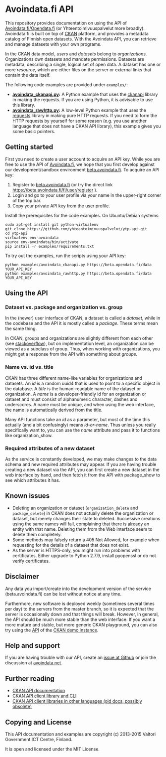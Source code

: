 
# Avoindata.fi API

This repository provides documentation on using the API of [Avoindata.fi/Opendata.fi][avoindata] (or Yhteentoimivuuspalvelut more broadly). Avoindata.fi is built on top of [CKAN](http://ckan.org/) platform, and provides a metadata catalog of Finnish open datasets. With the Avoindata API, you can retrieve and manage datasets with your own programs.

In the CKAN data model, *users* and *datasets* belong to *organizations*. Organizations own datasets and mandate permissions. Datasets are metadata, describing a single, logical set of open data. A dataset has one or more *resource*, which are either files on the server or external links that contain the data itself.

The following code examples are provided under `examples/`:

* **[avoindata_ckanapi.py](examples/avoindata_ckanapi.py):** A Python example that uses the [ckanapi][ckanapilib] library in making the requests. If you are using Python, it is advisable to use this library.
* **[avoindata_rawhttp.py](examples/avoindata_rawhttp.py):** A low-level Python example that uses the [requests][requests] library in making pure HTTP requests. If you need to form the HTTP requests by yourself for some reason (e.g. you use another language that does not have a CKAN API library), this example gives you some basic pointers.

## Getting started

First you need to create a user account to acquire an API key. While you are free to use the API of [Avoindata.fi][avoindata], we hope that you first develop against our development/sandbox environment [beta.avoindata.fi][avoindatabeta]. To acquire an API key:

1. Register to [beta.avoindata.fi][avoindatabeta] (or try the direct link https://beta.avoindata.fi/fi/user/register ).
2. Login and go to your user profile via your name in the upper-right corner of the top bar.
3. Copy your private API key from the user profile.

Install the prerequisites for the code examples. On Ubuntu/Debian systems:

    sudo apt-get install git python-virtualenv
    git clone https://github.com/yhteentoimivuuspalvelut/ytp-api.git
    cd ytp-api
    virtualenv env-avoindata
    source env-avoindata/bin/activate
    pip install -r examples/requirements.txt

To try out the examples, run the scripts using your API key:

    python examples/avoindata_ckanapi.py https://beta.opendata.fi/data YOUR_API_KEY
    python examples/avoindata_rawhttp.py https://beta.opendata.fi/data YOUR_API_KEY

## Using the API

### Dataset vs. package and organization vs. group

In the (newer) user interface of CKAN, a dataset is called a *dataset*, while in the codebase and the API it is mostly called a *package*. These terms mean the same thing.

In CKAN, groups and organizations are slightly different from each other (see [stackoverflow](http://stackoverflow.com/questions/20963965/whats-the-difference-between-organizations-groups-in-ckan)), but on implementation level, an organization can be viewed as a subclass of group. Thus, when working with organizations, you might get a response from the API with something about *groups*.

### Name vs. id vs. title

CKAN has three different name-like variables for organizations and datasets. An *id* is a random uuid4 that is used to point to a specific object in the database. A *title* is the human-readable name of the dataset or organization. A *name* is a developer-friendly id for an organization or dataset and must consist of alphanumeric character, dashes and underscores. A name must be unique, and when using the web interface, the name is automatically derived from the title.

Many API functions take an *id* as a parameter, but most of the time this actually (and a bit confusingly) means *id-or-name*. Thus unless you really specifically want to, you can use the *name* attribute and pass it to functions like organization_show.

### Required attributes of a new dataset

As the service is constantly developed, we may make changes to the data schema and new required attributes may appear. If you are having trouble creating a new dataset via the API, you can first create a new dataset in the web interface by hand, and then fetch it from the API with package_show to see which attributes it has.

## Known issues

* Deleting an organization or dataset (`organization_delete` and `package_delete`) in CKAN does not actually delete the organization or dataset, but merely changes their state to deleted. Successive creations using the same names will fail, complaining that there is already an entity with that name. Deleting them from the Web interface seem to delete them completely.
* Some methods may falsely return a 405 Not Allowed, for example when requesting for the details of a dataset that does not exist.
* As the server is HTTPS-only, you might run into problems with certificates. Either upgrade to Python 2.7.9, install pyopenssl or do not verify certificates.

## Disclaimer

Any data you import/create into the development version of the service (beta.avoindata.fi) can be lost without notice at any time.

Furthermore, new software is deployed weekly (sometimes several times per day) to the servers from the master branch, so it is expected that the server is occasionally down and that things will break. However, in general, the API should be much more stable than the web interface. If you want a more mature and stable, but more generic CKAN playground, you can also try using the [API](http://demo.ckan.org/api) of the [CKAN demo instance](http://demo.ckan.org).

## Help and support

If you are having trouble with our API, create an [issue at Github](https://github.com/yhteentoimivuuspalvelut/ytp/issues) or join the discussion at [avoindata.net](http://avoindata.net/questions/suomen-avoimen-datan-portaalin-rakentaminen).

## Further reading

* [CKAN API documentation][ckanapidocs]
* [CKAN API client library and CLI][ckanapilib]
* [CKAN API client libraries in other languages (old docs, possibly obsolete)][otherclients]

## Copying and License

This API documentation and examples are copyright (c) 2013-2015 Valtori Government ICT Centre, Finland.

It is open and licensed under the MIT License.

[avoindata]: https://avoindata.fi
[avoindatabeta]: https://beta.avoindata.fi
[ckanapidocs]: http://docs.ckan.org/en/latest/api/index.html
[ckanapilib]: https://github.com/ckan/ckanapi
[requests]: http://requests.readthedocs.org/en/latest/
[otherclients]: http://docs.ckan.org/en/ckan-1.7.1/api.html#clients
